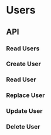 # Users

## API

### Read Users

### Create User

### Read User

### Replace User

### Update User

### Delete User